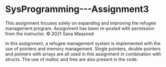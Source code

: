 # SysProgramming---Assignment3
This assignment focuses solely on expanding and improving the refugee management program. Assignment has been re-posted with permission from the instructor. © 2021 Sana Maqsood

In this assignment, a refugee management system is implemented with the use of pointers and memory management. Single pointers, double pointers and pointers with arrays are all used in this assignment in combination with structs. The use of malloc and free are also present in the code.
